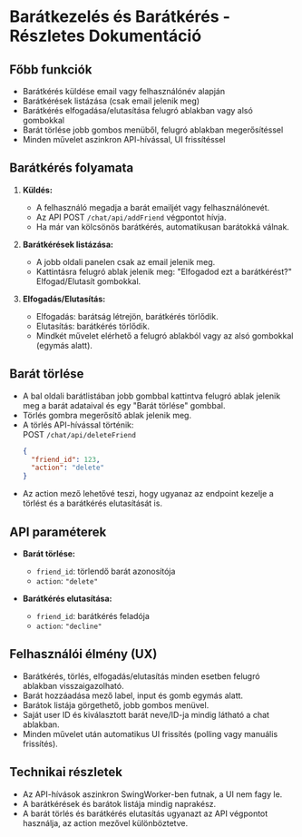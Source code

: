 # Barátkezelés és Barátkérés - Részletes Dokumentáció

## Főbb funkciók

- Barátkérés küldése email vagy felhasználónév alapján
- Barátkérések listázása (csak email jelenik meg)
- Barátkérés elfogadása/elutasítása felugró ablakban vagy alsó gombokkal
- Barát törlése jobb gombos menüből, felugró ablakban megerősítéssel
- Minden művelet aszinkron API-hívással, UI frissítéssel

## Barátkérés folyamata

1. **Küldés:**  
   - A felhasználó megadja a barát emailjét vagy felhasználónevét.
   - Az API POST `/chat/api/addFriend` végpontot hívja.
   - Ha már van kölcsönös barátkérés, automatikusan barátokká válnak.

2. **Barátkérések listázása:**  
   - A jobb oldali panelen csak az email jelenik meg.
   - Kattintásra felugró ablak jelenik meg: "Elfogadod ezt a barátkérést?" Elfogad/Elutasít gombokkal.

3. **Elfogadás/Elutasítás:**  
   - Elfogadás: barátság létrejön, barátkérés törlődik.
   - Elutasítás: barátkérés törlődik.
   - Mindkét művelet elérhető a felugró ablakból vagy az alsó gombokkal (egymás alatt).

## Barát törlése

- A bal oldali barátlistában jobb gombbal kattintva felugró ablak jelenik meg a barát adataival és egy "Barát törlése" gombbal.
- Törlés gombra megerősítő ablak jelenik meg.
- A törlés API-hívással történik:  
  POST `/chat/api/deleteFriend`  
  ```json
  {
    "friend_id": 123,
    "action": "delete"
  }
  ```
- Az action mező lehetővé teszi, hogy ugyanaz az endpoint kezelje a törlést és a barátkérés elutasítását is.

## API paraméterek

- **Barát törlése:**  
  - `friend_id`: törlendő barát azonosítója
  - `action`: `"delete"`

- **Barátkérés elutasítása:**  
  - `friend_id`: barátkérés feladója
  - `action`: `"decline"`

## Felhasználói élmény (UX)

- Barátkérés, törlés, elfogadás/elutasítás minden esetben felugró ablakban visszaigazolható.
- Barát hozzáadása mező label, input és gomb egymás alatt.
- Barátok listája görgethető, jobb gombos menüvel.
- Saját user ID és kiválasztott barát neve/ID-ja mindig látható a chat ablakban.
- Minden művelet után automatikus UI frissítés (polling vagy manuális frissítés).

## Technikai részletek

- Az API-hívások aszinkron SwingWorker-ben futnak, a UI nem fagy le.
- A barátkérések és barátok listája mindig naprakész.
- A barát törlés és barátkérés elutasítás ugyanazt az API végpontot használja, az action mezővel különböztetve.
